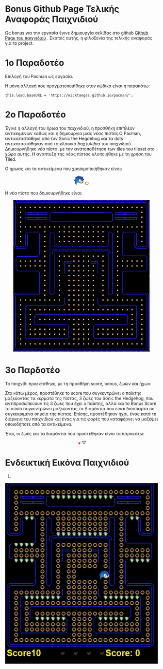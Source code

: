 # Bonus Github Page Τελικής Αναφοράς Παιχνιδιού
 Ως bonus για την εργασία έγινε δημιουργία σελίδας στο github [Github Page του παιχνιδιού](https://nicktangas.github.io/) . Σκοπός αυτής, η φιλοξενία της τελικής αναφοράς για το project.

# 1ο Παραδοτέο
 Επιλογή του Pacman ως εργασία.

 Η μόνη αλλαγή που πραγματοποιήθηκε στον κώδικα είναι η παρακάτω:
```
this.load.baseURL = 'https://nicktangas.github.io/pacman/';
```
# 2ο Παραδοτέο
 Έγινε η αλλαγή του ήρωα του παιχνιδιού, η προσθήκη επιπλέον αντικειμένων καθώς και η δημιουργία μιας νέας πίστας.Ο Pacman, αντικαταστάθηκε από τον Sonic the Hegdehog και τα dots αντικαταστάθηκαν από τα κλασικά δαχτυλίδια του παιχνιδιού. Δημιουργήθηκε νέα πίστα, με την ανατοποθέτηση των tiles του tileset στο χώρο αυτής. Η ανάπτυξη της νέας πίστας υλοποιήθηκε με τη χρήση του Tiled.

Ο ήρωας και τα αντικείμενα που χρησιμοποιήθηκαν είναι:
<p align="center">
  <img src="https://raw.githubusercontent.com/NickTangas/pacman/master/assets/Sonic-icon.png">
  <img src="https://raw.githubusercontent.com/NickTangas/pacman/master/assets/Ring.png">
</p>

Η νέα πίστα που δημιουργήθηκε είναι:
<p align="center">
  <img src="https://raw.githubusercontent.com/NickTangas/pacman/master/assets/map.PNG">
</p>

# 3ο Παρδοτέο
  Το παιχνίδι προεκτάθηκε, με τη προσθήκη score, bonus, ζωών και ήχων. 
 
 Στο κάτω μέρος, προστέθηκε το score που συγκεντρώνει ο παίκτης μαζεύοντας τα κέρματα της πίστας, 3 ζωές του Sonic the Hedgehog, που αντιπροσωπεύουν τις 3 ζωές που έχει ο παίκτης, αλλά και το Bonus Score το οποίο συγκεντρώνει μαζεύοντας τα Διαμάντια που είναι διάσπαρτα σε συγκεκριμένα σημεία της πίστας. Επίσης, προστέθηκαν ήχοι, ένας κατά τη διάρκεια του παιχνιδιού και ένας για τις φορές που καταφέρνει να μαζέψει οποιοδήποτε από τα αντικείμενα. 

 Έτσι, οι ζωές και τα διαμάντια που προστέθηκαν είναι τα παρακάτω:
<p align="center">
  <img src="https://raw.githubusercontent.com/NickTangas/pacman/master/assets/Life.png">
  <img src="https://raw.githubusercontent.com/NickTangas/pacman/master/assets/Diamond.png">
</p>


 
# Ενδεικτική Εικόνα Παιχνιδιού

1.
<p align="center">
  <img src="https://raw.githubusercontent.com/NickTangas/pacman/master/assets/gameplay.PNG">
</p>


